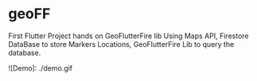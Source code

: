 # geoFF
First Flutter Project hands on GeoFlutterFire lib
Using Maps API, Firestore DataBase to store Markers Locations, GeoFlutterFire Lib to query the database. 

![Demo]: ./demo.gif
